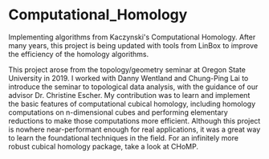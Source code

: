 # Computational_Homology
Implementing algorithms from Kaczynski's Computational Homology.
After many years, this project is being updated with tools from LinBox to improve the efficiency of the homology algorithms.

This project arose from the topology/geometry seminar at Oregon State University in 2019.
I worked with Danny Wentland and Chung-Ping Lai to introduce the seminar to topological data analysis, with the guidance of our advisor Dr. Christine Escher.
My contribution was to learn and implement the basic features of computational cubical homology, including homology computations on n-dimensional cubes and performing elementary reductions to make those computations more efficient.
Although this project is nowhere near-performant enough for real applications, it was a great way to learn the foundational techniques in the field.
For an infinitely more robust cubical homology package, take a look at CHoMP. 
